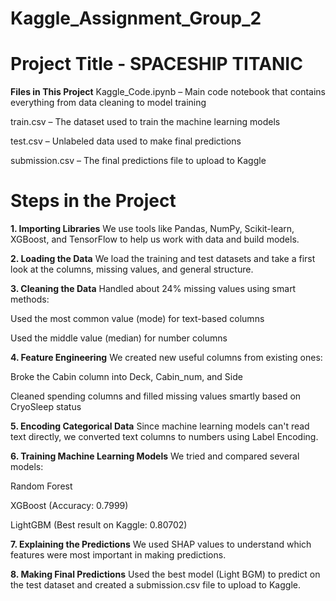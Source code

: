 # Kaggle_Assignment_Group_2
# Project Title - SPACESHIP TITANIC

**Files in This Project**
Kaggle_Code.ipynb – Main code notebook that contains everything from data cleaning to model training

train.csv – The dataset used to train the machine learning models

test.csv – Unlabeled data used to make final predictions

submission.csv – The final predictions file to upload to Kaggle

# Steps in the Project
**1. Importing Libraries**
We use tools like Pandas, NumPy, Scikit-learn, XGBoost, and TensorFlow to help us work with data and build models.

**2. Loading the Data**
We load the training and test datasets and take a first look at the columns, missing values, and general structure.

**3. Cleaning the Data**
Handled about 24% missing values using smart methods:

Used the most common value (mode) for text-based columns

Used the middle value (median) for number columns

**4. Feature Engineering**
We created new useful columns from existing ones:

Broke the Cabin column into Deck, Cabin_num, and Side

Cleaned spending columns and filled missing values smartly based on CryoSleep status

**5. Encoding Categorical Data**
Since machine learning models can't read text directly, we converted text columns to numbers using Label Encoding.

**6. Training Machine Learning Models**
We tried and compared several models:

Random Forest

XGBoost (Accuracy: 0.7999)

LightGBM (Best result on Kaggle: 0.80702)

**7. Explaining the Predictions**
We used SHAP values to understand which features were most important in making predictions.

**8. Making Final Predictions**
Used the best model (Light BGM) to predict on the test dataset and created a submission.csv file to upload to Kaggle.

